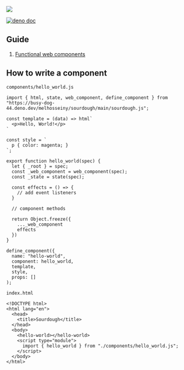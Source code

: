 ![](https://github.com/melhosseiny/sourdough/blob/32f18d942dbdc700855b1c298f252c34c5cf6869/91527_repo.png)

[![deno doc](https://doc.deno.land/badge.svg)](https://doc.deno.land/https://raw.githubusercontent.com/melhosseiny/sourdough/main/sourdough.js)

## Guide

1. [Functional web components](https://warm-dawn.deno.dev/composing-user-interfaces-without-frameworks-part-1)

## How to write a component

`components/hello_world.js`

    import { html, state, web_component, define_component } from "https://busy-dog-44.deno.dev/melhosseiny/sourdough/main/sourdough.js";

    const template = (data) => html`
      <p>Hello, World!</p>
    `

    const style = `
      p { color: magenta; }
    `;

    export function hello_world(spec) {
      let { _root } = spec;
      const _web_component = web_component(spec);
      const _state = state(spec);

      const effects = () => {
        // add event listeners
      }

      // component methods

      return Object.freeze({
        ..._web_component
        effects
      })
    }

    define_component({
      name: "hello-world",
      component: hello_world,
      template,
      style,
      props: []
    );

`index.html`

    <!DOCTYPE html>
    <html lang="en">
      <head>
        <title>Sourdough</title>
      </head>
      <body>
        <hello-world></hello-world>
        <script type="module">
          import { hello_world } from "./components/hello_world.js";
        </script>
      </body>
    </html>
